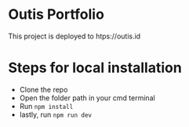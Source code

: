 # Outis Portfolio
This project is deployed to htps://outis.id

# Steps for local installation
- Clone the repo
- Open the folder path in your cmd terminal
- Run `npm install`
- lastly, run `npm run dev`
